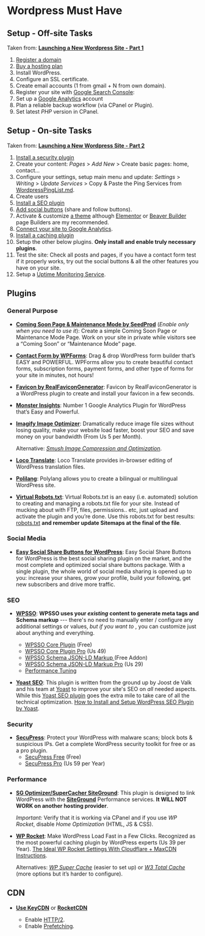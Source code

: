# Wordpress Must Have

## Setup - Off-site Tasks

Taken from:
[**Launching a New Wordpress Site - Part 1**](http://www.hongkiat.com/blog/launching-new-wordpress-site-part-1/)

1. [Register a domain](http://bit.ly/AX-Dominios)
2. [Buy a hosting plan](http://bit.ly/AX-SuperHosting)
3. Install WordPress.
4. Configure an SSL certificate.
5. Create email accounts (1 from gmail + N from own domain).
6. Register your site with [Google Search Console](https://search.google.com/):
7. Set up a [Google Analytics](https://analytics.google.com/) account
9. Plan a reliable backup workflow (via CPanel or Plugin).
9. Set latest _PHP_ version in CPanel.



## Setup - On-site Tasks

Taken from:
[**Launching a New Wordpress Site - Part 2**](http://www.hongkiat.com/blog/launching-new-wordpress-site-part-2/)

1. [Install a security plugin](#security)
2. Create your content: _Pages_ > _Add New_ > Create basic pages: home,
   contact...
3. Configure your settings, setup main menu and update: _Settings_ >
   _Writing_ > _Update Services_ > Copy & Paste the Ping Services from
   [WordpressPingList.md](PingList.md).
4. Create users
5. [Install a SEO plugin](#seo)
6. [Add social buttons](#social-media) (share and follow buttons).
7. Activate & customize [a theme](https://themeforest.net/category/wordpress)
   although [Elementor](https://elementor.com/) or
   [Beaver Builder](https://www.wpbeaverbuilder.com/) page Builders are
   my recommended.
8. [Connect your site to Google Analytics](#general-purpose).
9. [Install a caching plugin](#performance)
10. Setup the other below plugins. **Only install and enable truly
    necessary plugins**.
11. Test the site: Check all posts and pages, if you have a contact form
    test if it properly works, try out the social buttons & all the other
    features you have on your site.
13. Setup a [Uptime Monitoring Service](https://www.freshworks.com/website-monitoring/).




## Plugins


### General Purpose

* [**Coming Soon Page & Maintenance Mode by SeedProd**](https://wordpress.org/plugins/coming-soon/)
  (_Enable only when you need to use it_): Create a simple Coming Soon
  Page or Maintenance Mode Page. Work on your site in private while
  visitors see a “Coming Soon” or “Maintenance Mode” page.


* [**Contact Form by WPForms**](https://wordpress.org/plugins/wpforms-lite/):
  Drag & drop WordPress form builder that’s EASY and POWERFUL. WPForms
  allow you to create beautiful contact forms, subscription forms,
  payment forms, and other type of forms for your site in minutes, not
  hours!


* [**Favicon by RealFaviconGenerator**](http://realfavicongenerator.net/extensions/wordpress/):
  Favicon by RealFaviconGenerator is a WordPress plugin to create and
  install your favicon in a few seconds.


* [**Monster Insights**](https://www.monsterinsights.com/): Number 1
  Google Analytics Plugin for WordPress that’s Easy and Powerful.


* [**Imagify Image Optimizer**](https://wordpress.org/plugins/imagify/):
  Dramatically reduce image file sizes without losing quality, make your
  website load faster, boost your SEO and save money on your bandwidth
  (From Us 5 per Month).

  Alternative: [_Smush Image Compression and Optimization_](https://wordpress.org/plugins/wp-smushit/).


* [**Loco Translate**](https://wordpress.org/plugins/loco-translate/):
  Loco Translate provides in-browser editing of WordPress translation
  files.


* [**Polilang**](https://wordpress.org/plugins/polylang/): Polylang
  allows you to create a bilingual or multilingual WordPress site.


* [**Virtual Robots.txt**](https://wordpress.org/plugins/pc-robotstxt/):
  Virtual Robots.txt is an easy (i.e. automated) solution to creating
  and managing a robots.txt file for your site. Instead of mucking about
  with FTP, files, permissions.. etc, just upload and activate the plugin
  and you’re done. Use this robots.txt for best results:
  [robots.txt](robots.txt) **and remember update Sitemaps at the final
  of the file**.



### Social Media

* [**Easy Social Share Buttons for WordPress**](https://socialsharingplugin.com):
  Easy Social Share Buttons for WordPress is the best social sharing
  plugin on the market, and the most complete and optimized social share
  buttons package. With a single plugin, the whole world of social media
  sharing is opened up to you: increase your shares, grow your profile,
  build your following, get new subscribers and drive more traffic.



### SEO

* [**WPSSO**](https://wpsso.com):
  **WPSSO uses your *existing* content to generate meta tags and Schema
  markup** --- there's no need to manually enter / configure any
  additional settings or values, *but if you want to* , you can
  customize just about anything and everything.
    * [WPSSO Core Plugin](https://wordpress.org/plugins/wpsso/) (Free)
    * [WPSSO Core Plugin Pro](http://wpsso.com/extend/plugins/wpsso/) (Us 49)
    * [WPSSO Schema JSON-LD Markup ](https://wordpress.org/plugins/wpsso-schema-json-ld/) (Free Addon)
    * [WPSSO Schema JSON-LD Markup Pro](https://wpsso.com/extend/plugins/wpsso-schema-json-ld/) (Us 29)
    * [Performance Tuning](https://wpsso.com/docs/plugins/wpsso/installation/performance-tuning/)


* [**Yoast SEO**](https://wordpress.org/plugins/wordpress-seo/):
  This plugin is written from the ground up by Joost de Valk and his
  team at [Yoast](https://yoast.com/) to improve your site's SEO on
  *all* needed aspects. While this
  [Yoast SEO plugin](https://yoast.com/wordpress/plugins/seo/) goes the
  extra mile to take care of all the technical optimization.
  [How to Install and Setup WordPress SEO Plugin by
  Yoast](http://www.wpbeginner.com/plugins/how-to-install-and-setup-wordpress-seo-plugin-by-yoast/).



### Security

* [**SecuPress**](https://secupress.me):
  Protect your WordPress with malware scans; block bots & suspicious IPs.
  Get a complete WordPress security toolkit for free or as a pro plugin.
    * [SecuPress Free](https://wordpress.org/plugins/secupress/) (Free)
    * [SecuPress Pro](https://secupress.me/) (Us 59 per Year)



### Performance

* [**SG Optimizer/SuperCacher SiteGround**](https://wordpress.org/plugins/sg-cachepress/):
  This plugin is designed to link WordPress with the [**SiteGround**](http://bit.ly/AX-SuperHosting )
  Performance services. **It WILL NOT WORK on another hosting provider**.

  _Important:_ Verify that it is working via CPanel and if you use _WP  
  Rocket_, disable _Home Optimization_ (HTML, JS & CSS).


* [**WP Rocket**](https://wp-rocket.me/):
  Make WordPress Load Fast in a Few Clicks. Recognized as the most
  powerful caching plugin by WordPress experts (Us 39 per Year).
  [The Ideal WP Rocket Settings With Cloudflare + MaxCDN Instructions](https://onlinemediamasters.com/wp-rocket-settings/).

    Alternatives:
    [_WP Super Cache_](https://wordpress.org/plugins/wp-super-cache/)
    (easier to set up)
    or
    [_W3 Total Cache_](hhttps://wordpress.org/plugins/w3-total-cache/)
    (more options but it’s harder to configure).


## CDN


* [**Use KeyCDN**](http://bit.ly/AX-CDN) or [**RocketCDN**](https://go.wp-rocket.me/rocket-cdn)

    * Enable [HTTP/2](https://www.keycdn.com/support/http2/).
    * Enable [Prefetching](https://www.keycdn.com/support/prefetching/).
